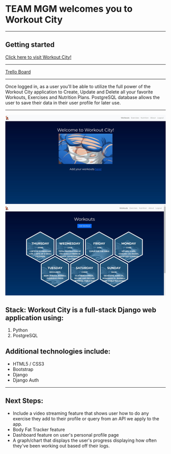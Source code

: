 # TEAM MGM welcomes you to Workout City

***

## Getting started

[Click here to visit Workout City!](https://workoutcity.herokuapp.com/)

***

[Trello Board](https://trello.com/b/ORis8N6x/workout-city)

***

Once logged in, as a user you'll be able to utilize the full power of the Workout City application to Create, Update and Delete all your favorite Workouts, Exercises and Nutrition Plans. PostgreSQL database allows the user to save their data in their user profile for later use.

***

![WorkoutCity Screenshot](main_app/static/images/README.md-SS.jpg)
![WorkoutCity Screenshot](main_app/static/images/README.md-SS2.jpg)

## Stack: Workout City is a full-stack Django web application using:

1. Python
2. PostgreSQL

## Additional technologies include:

* HTML5 / CSS3
* Bootstrap
* Django
* Django Auth

***

## Next Steps:

* Include a video streaming feature that shows user how to do any exercise they add to their profile or query from an API we apply to the app.
* Body Fat Tracker feature
* Dashboard feature on user's personal profile page
* A graph/chart that displays the user's progress displaying how often they've been working out based off their logs.